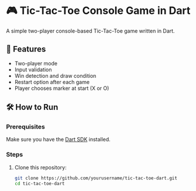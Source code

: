 # 🎮 Tic-Tac-Toe Console Game in Dart

A simple two-player console-based Tic-Tac-Toe game written in Dart.

## 🧾 Features

- Two-player mode
- Input validation
- Win detection and draw condition
- Restart option after each game
- Player chooses marker at start (X or O)

## 🛠 How to Run

### Prerequisites

Make sure you have the [Dart SDK](https://dart.dev/get-dart ) installed.

### Steps

1. Clone this repository:
   ```bash
   git clone https://github.com/yourusername/tic-tac-toe-dart.git 
   cd tic-tac-toe-dart
